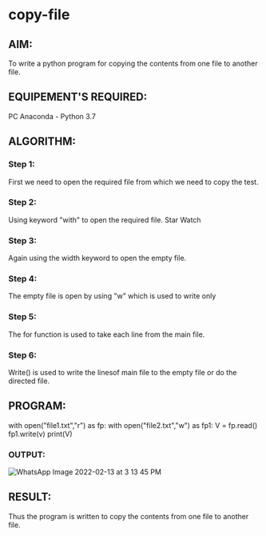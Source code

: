 # copy-file
## AIM:
To write a python program for copying the contents from one file to another file.
## EQUIPEMENT'S REQUIRED: 
PC
Anaconda - Python 3.7
## ALGORITHM: 
### Step 1:
First we need to open the required file from which we need to
copy the test.
### Step 2: 
Using keyword "with" to open the required file.
Star Watch
### Step 3: 
Again using the width keyword to open the empty file.
### Step 4:  
The empty file is open by using "w" which is used to write only
### Step 5: 
The for function is used to take each line from the main file.
### Step 6: 
Write() is used to write the linesof main file to the empty file or
do the directed file.
## PROGRAM:
with open("file1.txt","r") as fp:
   with open("file2.txt","w") as fp1:
      V = fp.read() 
      fp1.write(v)
      print(V)
### OUTPUT:
![WhatsApp Image 2022-02-13 at 3 13 45 PM](https://user-images.githubusercontent.com/94166007/153748086-578a0fc3-5dfe-4664-bf44-9f3dd3743e59.jpeg)

## RESULT:
Thus the program is written to copy the contents from one file to another file.

